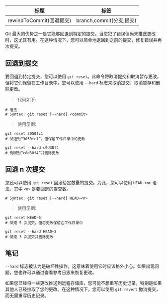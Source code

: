 | 标题                     | 标签                     |
| ------------------------ | ------------------------ |
| rewindToCommit(回退提交) | branch,commit(分支,提交) |

Git 最大的优势之一是它能够回退到特定的提交。当您犯了错误但尚未推送更改时，这尤其有用。在这种情况下，您可以简单地退回到之前的提交，修复错误并再次提交。

## 回退到提交

要回退到特定提交，您可以使用 `git reset`。此命令将取消提交和取消暂存更改，但将它们保留在工作目录中。您可以使用 `--hard` 标志来取消提交、取消暂存和删除更改。

> 代码如下:

```shell
# 语法
# Syntax: git reset [--hard] <commit>
```

> 使用示例:

```shell
git reset 3050fc1
# 回退到“3050fc1”，但保留工作目录中的更改

git reset --hard c0d30f4
# 倒回到“c0d30f4”并删除更改
```

## 回退 n 次提交

您还可以使用 `git reset` 回滚给定数量的提交。为此，您可以使用 `HEAD~<n>` 语法，其中 `<n>` 是要回退的提交数。

```shell
# Syntax: git reset [--hard] HEAD~<n>
```

> 使用示例:

```shell
git reset HEAD~5
# 回滚 5 次提交，但将更改保留在工作目录中

git reset --hard HEAD~3
# 回滚 3 次提交并删除更改
```

## 笔记

`--hard` 标志被认为是破坏性操作，这意味着使用它时应该格外小心。如果出现问题，您也许可以通过查看参考日志来恢复更改。

如果您已经将一些更改推送到远程存储库，您可能不想重写历史记录，特别是如果其他人已经拉取了您的更改。在这种情况下，您可以使用 `git revert` 撤消提交，而无需重写历史记录。
